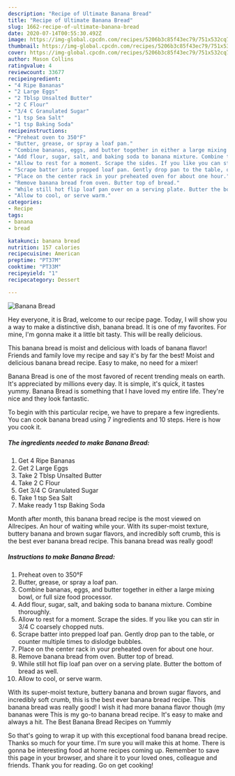 ```yaml
---
description: "Recipe of Ultimate Banana Bread"
title: "Recipe of Ultimate Banana Bread"
slug: 1662-recipe-of-ultimate-banana-bread
date: 2020-07-14T00:55:30.492Z
image: https://img-global.cpcdn.com/recipes/5206b3c85f43ec79/751x532cq70/banana-bread-recipe-main-photo.jpg
thumbnail: https://img-global.cpcdn.com/recipes/5206b3c85f43ec79/751x532cq70/banana-bread-recipe-main-photo.jpg
cover: https://img-global.cpcdn.com/recipes/5206b3c85f43ec79/751x532cq70/banana-bread-recipe-main-photo.jpg
author: Mason Collins
ratingvalue: 4
reviewcount: 33677
recipeingredient:
- "4 Ripe Bananas"
- "2 Large Eggs"
- "2 Tblsp Unsalted Butter"
- "2 C Flour"
- "3/4 C Granulated Sugar"
- "1 tsp Sea Salt"
- "1 tsp Baking Soda"
recipeinstructions:
- "Preheat oven to 350°F"
- "Butter, grease, or spray a loaf pan."
- "Combine bananas, eggs, and butter together in either a large mixing bowl, or full size food processor."
- "Add flour, sugar, salt, and baking soda to banana mixture. Combine thoroughly."
- "Allow to rest for a moment. Scrape the sides. If you like you can stir in 3/4 C coarsely chopped nuts."
- "Scrape batter into prepped loaf pan. Gently drop pan to the table, or counter multiple times to dislodge bubbles."
- "Place on the center rack in your preheated oven for about one hour."
- "Remove banana bread from oven. Butter top of bread."
- "While still hot flip loaf pan over on a serving plate. Butter the bottom of bread as well."
- "Allow to cool, or serve warm."
categories:
- Recipe
tags:
- banana
- bread

katakunci: banana bread 
nutrition: 157 calories
recipecuisine: American
preptime: "PT37M"
cooktime: "PT33M"
recipeyield: "1"
recipecategory: Dessert

---
```



![Banana Bread](https://img-global.cpcdn.com/recipes/5206b3c85f43ec79/751x532cq70/banana-bread-recipe-main-photo.jpg)

Hey everyone, it is Brad, welcome to our recipe page. Today, I will show you a way to make a distinctive dish, banana bread. It is one of my favorites. For mine, I'm gonna make it a little bit tasty. This will be really delicious.

This banana bread is moist and delicious with loads of banana flavor! Friends and family love my recipe and say it&#39;s by far the best! Moist and delicious banana bread recipe. Easy to make, no need for a mixer!

Banana Bread is one of the most favored of recent trending meals on earth. It's appreciated by millions every day. It is simple, it's quick, it tastes yummy. Banana Bread is something that I have loved my entire life. They're nice and they look fantastic.


To begin with this particular recipe, we have to prepare a few ingredients. You can cook banana bread using 7 ingredients and 10 steps. Here is how you cook it.

<!--inarticleads1-->

##### The ingredients needed to make Banana Bread:

1. Get 4 Ripe Bananas
1. Get 2 Large Eggs
1. Take 2 Tblsp Unsalted Butter
1. Take 2 C Flour
1. Get 3/4 C Granulated Sugar
1. Take 1 tsp Sea Salt
1. Make ready 1 tsp Baking Soda


Month after month, this banana bread recipe is the most viewed on Allrecipes. An hour of waiting while your. With its super-moist texture, buttery banana and brown sugar flavors, and incredibly soft crumb, this is the best ever banana bread recipe. This banana bread was really good! 

<!--inarticleads2-->

##### Instructions to make Banana Bread:

1. Preheat oven to 350°F
1. Butter, grease, or spray a loaf pan.
1. Combine bananas, eggs, and butter together in either a large mixing bowl, or full size food processor.
1. Add flour, sugar, salt, and baking soda to banana mixture. Combine thoroughly.
1. Allow to rest for a moment. Scrape the sides. If you like you can stir in 3/4 C coarsely chopped nuts.
1. Scrape batter into prepped loaf pan. Gently drop pan to the table, or counter multiple times to dislodge bubbles.
1. Place on the center rack in your preheated oven for about one hour.
1. Remove banana bread from oven. Butter top of bread.
1. While still hot flip loaf pan over on a serving plate. Butter the bottom of bread as well.
1. Allow to cool, or serve warm.


With its super-moist texture, buttery banana and brown sugar flavors, and incredibly soft crumb, this is the best ever banana bread recipe. This banana bread was really good! I wish it had more banana flavor though (my bananas were This is my go-to banana bread recipe. It&#39;s easy to make and always a hit. The Best Banana Bread Recipes on Yummly 

So that's going to wrap it up with this exceptional food banana bread recipe. Thanks so much for your time. I'm sure you will make this at home. There is gonna be interesting food at home recipes coming up. Remember to save this page in your browser, and share it to your loved ones, colleague and friends. Thank you for reading. Go on get cooking!
